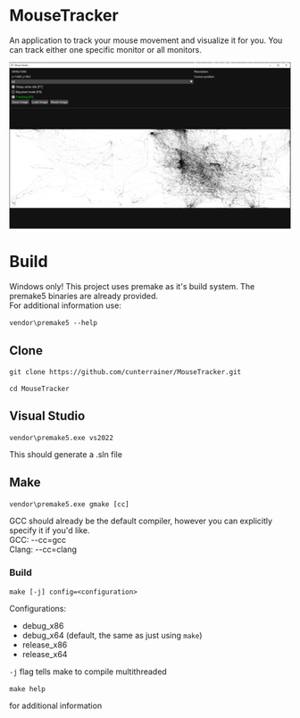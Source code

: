 # MouseTracker

An application to track your mouse movement and visualize it for you. You can track either one specific monitor or all monitors.

![image info](./docs/image1.PNG)

# Build

Windows only! This project uses premake as it's build system. The premake5 binaries are already provided.  
For additional information use:
```
vendor\premake5 --help
```

## Clone

```
git clone https://github.com/cunterrainer/MouseTracker.git
```
```
cd MouseTracker
```

## Visual Studio

```
vendor\premake5.exe vs2022
```
This should generate a .sln file

## Make

```
vendor\premake5.exe gmake [cc]
```

GCC should already be the default compiler, however you can explicitly specify it if you'd like.  
GCC:   --cc=gcc  
Clang: --cc=clang

### Build

```
make [-j] config=<configuration>
```
Configurations:
 - debug_x86
 - debug_x64 (default, the same as just using `make`)
 - release_x86
 - release_x64

`-j` flag tells make to compile multithreaded

```
make help
```
for additional information
